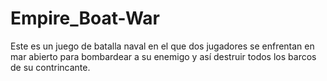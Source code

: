 Empire_Boat-War
===============

 Este es un juego de batalla naval en el que dos jugadores se enfrentan en mar abierto para bombardear a su enemigo y así destruir todos los barcos de su contrincante.
